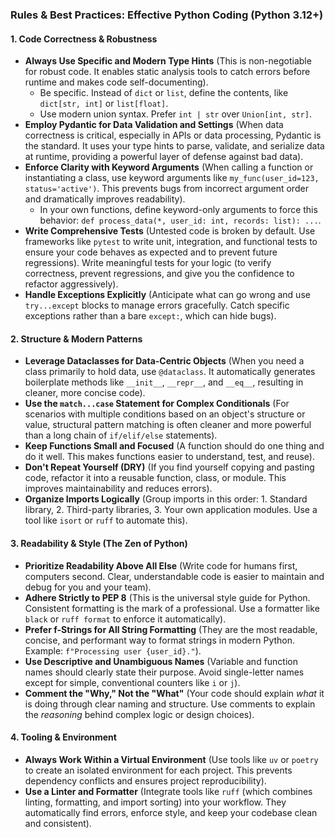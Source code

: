 ### Rules & Best Practices: Effective Python Coding (Python 3.12+)

#### 1. Code Correctness & Robustness

*   **Always Use Specific and Modern Type Hints** (This is non-negotiable for robust code. It enables static analysis tools to catch errors before runtime and makes code self-documenting).
    *   Be specific. Instead of `dict` or `list`, define the contents, like `dict[str, int]` or `list[float]`.
    *   Use modern union syntax. Prefer `int | str` over `Union[int, str]`.
*   **Employ Pydantic for Data Validation and Settings** (When data correctness is critical, especially in APIs or data processing, Pydantic is the standard. It uses your type hints to parse, validate, and serialize data at runtime, providing a powerful layer of defense against bad data).
*   **Enforce Clarity with Keyword Arguments** (When calling a function or instantiating a class, use keyword arguments like `my_func(user_id=123, status='active')`. This prevents bugs from incorrect argument order and dramatically improves readability).
    *   In your own functions, define keyword-only arguments to force this behavior: `def process_data(*, user_id: int, records: list): ...`.
*   **Write Comprehensive Tests** (Untested code is broken by default. Use frameworks like `pytest` to write unit, integration, and functional tests to ensure your code behaves as expected and to prevent future regressions). Write meaningful tests for your logic (to verify correctness, prevent regressions, and give you the confidence to refactor aggressively).
*   **Handle Exceptions Explicitly** (Anticipate what can go wrong and use `try...except` blocks to manage errors gracefully. Catch specific exceptions rather than a bare `except:`, which can hide bugs).

#### 2. Structure & Modern Patterns

*   **Leverage Dataclasses for Data-Centric Objects** (When you need a class primarily to hold data, use `@dataclass`. It automatically generates boilerplate methods like `__init__`, `__repr__`, and `__eq__`, resulting in cleaner, more concise code).
*   **Use the `match...case` Statement for Complex Conditionals** (For scenarios with multiple conditions based on an object's structure or value, structural pattern matching is often cleaner and more powerful than a long chain of `if/elif/else` statements).
*   **Keep Functions Small and Focused** (A function should do one thing and do it well. This makes functions easier to understand, test, and reuse).
*   **Don't Repeat Yourself (DRY)** (If you find yourself copying and pasting code, refactor it into a reusable function, class, or module. This improves maintainability and reduces errors).
*   **Organize Imports Logically** (Group imports in this order: 1. Standard library, 2. Third-party libraries, 3. Your own application modules. Use a tool like `isort` or `ruff` to automate this).

#### 3. Readability & Style (The Zen of Python)

*   **Prioritize Readability Above All Else** (Write code for humans first, computers second. Clear, understandable code is easier to maintain and debug for you and your team).
*   **Adhere Strictly to PEP 8** (This is the universal style guide for Python. Consistent formatting is the mark of a professional. Use a formatter like `black` or `ruff format` to enforce it automatically).
*   **Prefer f-Strings for All String Formatting** (They are the most readable, concise, and performant way to format strings in modern Python. Example: `f"Processing user {user_id}."`).
*   **Use Descriptive and Unambiguous Names** (Variable and function names should clearly state their purpose. Avoid single-letter names except for simple, conventional counters like `i` or `j`).
*   **Comment the "Why," Not the "What"** (Your code should explain *what* it is doing through clear naming and structure. Use comments to explain the *reasoning* behind complex logic or design choices).

#### 4. Tooling & Environment

*   **Always Work Within a Virtual Environment** (Use tools like `uv` or `poetry` to create an isolated environment for each project. This prevents dependency conflicts and ensures project reproducibility).
*   **Use a Linter and Formatter** (Integrate tools like `ruff` (which combines linting, formatting, and import sorting) into your workflow. They automatically find errors, enforce style, and keep your codebase clean and consistent).